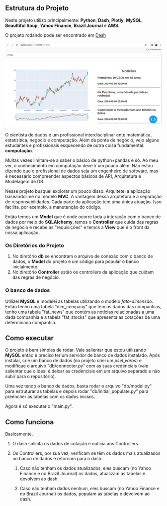 ## Estrutura do Projeto

Neste projeto utilizo principalmente: **Python**, **Dash**, **Plotly**, **MySQL**, **Beaultiful Soup**, **Yahoo Finance**, **Brazil Journal** e **AWS**.

O projeto rodando pode ser encontrado em [Dash](http://54.242.99.157:8050/)

![Dash](Dash.png)

O cientista de dados é um profissional interdisciplinar ente matemática, estatísitica, negócio e computação. Além da ponta de negócio, vejo alguns estudantes e profissionais esquecendo de outra coisa fundamental: **computação**.

Muitas vezes limitam-se a saber o básico de python+pandas e só. Ao meu ver, o conhecimento em computação deve ir um pouco além. Não estou dizendo que o profissional de dados seja um engenheiro de software, mas é necessário compreender aspectos básicos de API, Arquitetura e Modelagem de DB.

Nesse projeto busquei explorar um pouco disso. Arquitetei a aplicação baseando-me no modelo **MVC**. A vantagem dessa arqutetura é a separação de responsabilidades. Cada parte da aplicação tem uma única atuação. Isso facilita, por exemplo, a manutenção do código.

Então temos um **Model** que é onde ocorre toda a interação com o banco de dados por meio do **SQLAlchemy**, temos o **Controller** que cuida das regras de negócio e recebe as "requisições" e temos a **View** que é o front da nossa aplicação.

### Os Diretórios do Projeto
1. No diretório **db** se encontram o arquivo de conexão com o banco de dados, o **Model** do projeto e um código para popular o banco inicialmente.
2. No diretório **Controller** estão os controllers da aplicação que cuidam das regras de negócio.

### O banco de dados
Utilizei **MySQL** e modelei as tabelas utilizando o modelo *fato-dimensão*. Então tenho uma tabela "dim_company" que tem os dados das companhias, tenho uma tabela "fat_news" que contém as notícias relacionadas a uma dada companhia e a tabela "fat_stocks" que apresenta as cotações de uma determinada companhia.

## Como executar
O projeto é bem simples de rodar. Vale salientar que estou utilizando **MySQL** então é preciso ter um servidor de banco de dados instalado. Após instalar, crie um banco de dados (no projeto criei um *psel_varos*) e modifique o arquivo "db/connector.py" com as suas credenciais (vale salientar que o ideal é deixar as credenciais em um arquivo separado e não subir para o repositório).

Uma vez tendo o banco de dados, basta rodar o arquivo "db/model.py" para estruturar as tabelas e depois rodar "db/initial_populate.py" para preencher as tabelas com os dados iniciais.

Agora é só executar o "main.py".

## Como funciona
Basicamente, 
1. O dash solicita os dados de cotação e notícia aos Controllers
2. Os Controllers, por sua vez, verificam se têm os dados mais atualizados no banco de dados e retornam para o dash.

   1. Caso não tenham os dados atualizados, eles buscam (no Yahoo Finance e no Brazil Journal) os dados, atualizam
   as tabelas e devolvem ao dash.
   
   2. Caso não tenham dados nenhum, eles buscam (no Yahoo Finance e no Brazil Journal) os dados, populam as tabelas e devolvem ao dash.

